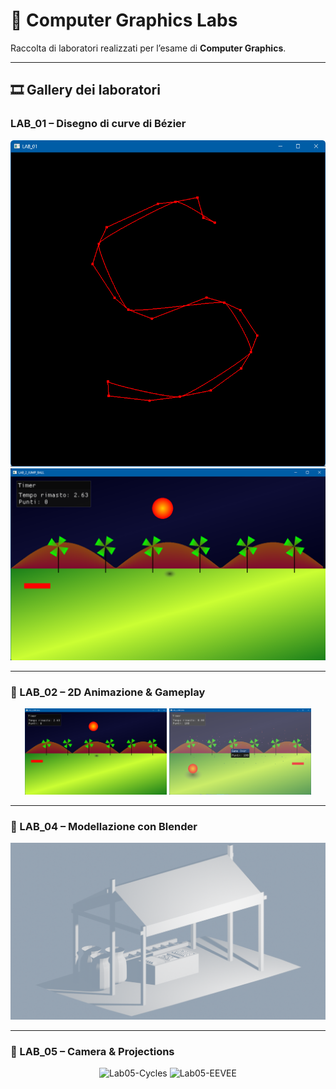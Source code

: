 # 📐 Computer Graphics Labs

Raccolta di laboratori realizzati per l’esame di **Computer Graphics**.

---

## 🎞️ Gallery dei laboratori

### LAB_01 – Disegno di curve di Bézier

![LAB_01 – Disegno di curve di Bézier](./Blobs/LAB_01_catmull-rom-new.png)
![LAB_02 – ](./Blobs/LAB2-1.png)

---

### 🔷 LAB_02 – 2D Animazione & Gameplay 
<p align="center">
  <img src="./Blobs/LAB2-1.png" alt="Lab02-preview-1" width="45%" />
  <img src="./Blobs/LAB2-3.png" alt="Lab02-preview-2" width="45%" />
</p>

---

### 🔷 LAB_04 – Modellazione con Blender 
![LAB_04 – Modellazione con Blender](./Blobs/2render.png)

---

### 🔷 LAB_05 – Camera & Projections  
<p align="center">
  <img src="./Blobs/Cycles.png" alt="Lab05-Cycles" width="45%" />
  <img src="./Blobs/EEVEE.png" alt="Lab05-EEVEE" width="45%" />
</p>